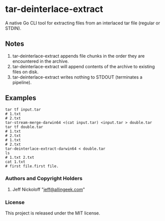 # tar-deinterlace-extract

A native Go CLI tool for extracting files from an interlaced tar file (regular or STDIN).

## Notes

1. tar-deinterlace-extract appends file chunks in the order they are encountered in the archive.
2. tar-deinterlace-extract will append contents of the archive to existing files on disk.
3. tar-deinterlace-extract writes nothing to STDOUT (terminates a pipeline).

## Examples

    tar tf input.tar
    # 1.txt
    # 2.txt
    tar-stream-merge-darwin64 <(cat input.tar) <input.tar > double.tar
    tar tf double.tar
    # 1.txt
    # 2.txt
    # 1.txt
    # 2.txt
    tar-deinterlace-extract-darwin64 < double.tar
    ls
    # 1.txt 2.txt
    cat 1.txt
    # first file.first file.

### Authors and Copyright Holders

1. Jeff Nickoloff "jeff@allingeek.com"

### License

This project is released under the MIT license.
